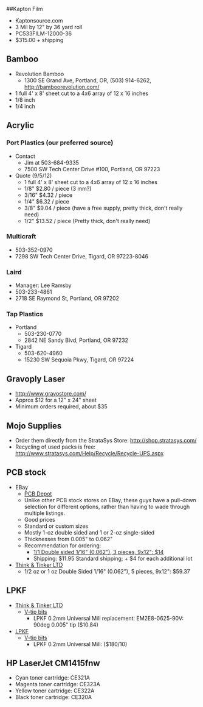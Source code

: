 ##Kapton Film

* Kaptonsource.com
 * 3 Mil by 12" by 36 yard roll
 * PC533FILM-12000-36
 * $315.00 + shipping

## Bamboo

- Revolution Bamboo
   - 1300 SE Grand Ave, Portland, OR, (503) 914-6262, http://bamboorevolution.com/
- 1 full 4' x 8' sheet cut to a 4x6 array of 12 x 16 inches
- 1/8 inch
- 1/4 inch


## Acrylic

### Port Plastics (our preferred source)
- Contact
   - Jim at 503-684-9335
   - 7500 SW Tech Center Drive #100, Portland, OR 97223
- Quote (9/5/12)
   - 1 full 4' x 8' sheet cut to a 4x6 array of 12 x 16 inches
   - 1/8"  $2.80 / piece (3 mm?)
   - 3/16" $4.32 / piece
   - 1/4"  $6.32 / piece
   - 3/8"  $9.04 / piece (have a free supply, pretty thick, don't really need)
   - 1/2"  $13.52 / piece (Pretty thick, don't really need)

### Multicraft
 * 503-352-0970
  * 7298 SW Tech Center Drive, Tigard, OR 97223-8046

### Laird
* Manager: Lee Ramsby
* 503-233-4861
* 2718 SE Raymond St, Portland, OR 97202

### Tap Plastics
* Portland
  * 503-230-0770
  * 2842 NE Sandy Blvd, Portland, OR 97232
* Tigard
  * 503-620-4960
  * 15230 SW Sequoia Pkwy, Tigard, OR 97224

## Gravoply Laser
* http://www.gravostore.com/
* Approx $12 for a 12" x 24" sheet
* Minimum orders required, about $35

## Mojo Supplies

* Order them directly from the StrataSys Store: <http://shop.stratasys.com/>
* Recycling of used packs is free: <http://www.stratasys.com/Help/Recycle/Recycle-UPS.aspx>

## PCB stock
* EBay
  * [PCB Depot](http://stores.ebay.com/PCB-Depot?_trksid=p2047675.l2563)
   * Unlike other PCB stock stores on EBay, these guys have a pull-down selection for different options, rather than having to wade through multiple listings.
   * Good prices
   * Standard or custom sizes
   * Mostly 1-oz double sided and 1 or 2-oz single-sided
   * Thicknesses from 0.005" to 0.062"
   * Recommendation for ordering:
     * [1/1 Double sided 1/16" (0.062"), 3 pieces, 9x12": $14](http://www.ebay.com/itm/Copper-Clad-Laminate-PCB-Printed-Circuit-Board-Material-/120664289524?pt=LH_DefaultDomain_0&var=&hash=item61cb0e8da0)
      * Shipping: $11.95 Standard shipping; + $4 for each additional lot
* [Think & Tinker LTD](http://www.thinktink.com/products/Copperclad.asp)
  * 1/2 oz or 1 oz Double Sided 1/16" (0.062"), 5 pieces, 9x12": $59.37
 
## LPKF 
* [Think & Tinker LTD](http://www.thinktink.com)
  * [V-tip bits](http://www.thinktink.com/products/Mechanical_Etching_Bits.asp)
    * LPKF 0.2mm Universal Mill replacement: EM2E8-0625-90V: 90deg 0.005" tip ($10.84)
* [LPKF](http://www.lpkfusa.com/Store/pages/list.aspx?cat=11&cid=11)
  * [V-tip bits](http://www.lpkfusa.com/Store/pages/list.aspx?cat=11/42&cid=42)
    * LPKF 0.2mm Universal Mill: ($180/10)

## HP LaserJet CM1415fnw

- Cyan toner cartridge: CE321A
- Magenta toner cartridge: CE323A
- Yellow toner cartridge: CE322A
- Black toner cartridge: CE320A

